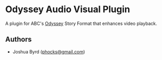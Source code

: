 # Odyssey Audio Visual Plugin

A plugin for ABC's [Odyssey](https://github.com/abcnews/odyssey) Story Format that enhances video playback.

## Authors

- Joshua Byrd ([phocks@gmail.com](mailto:phocks@gmail.com))
